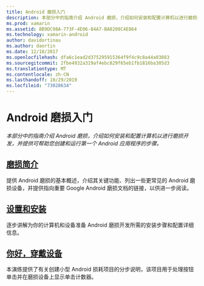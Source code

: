 ```yaml
---
title: Android 磨损入门
description: 本部分中的指南介绍 Android 磨损，介绍如何安装和配置计算机以进行磨损开发，并提供可帮助您创建和运行第一个 Android 应用程序的步骤。
ms.prod: xamarin
ms.assetid: 8B9DC98A-773F-4E06-84A7-BA8208C4E864
ms.technology: xamarin-android
author: davidortinau
ms.author: daortin
ms.date: 12/18/2017
ms.openlocfilehash: dfa6c1ead2d375295915364f9f4c9c8a44a03883
ms.sourcegitcommit: 2fbe4932a319af4ebc829f65eb1fb1816ba305d3
ms.translationtype: MT
ms.contentlocale: zh-CN
ms.lasthandoff: 10/29/2019
ms.locfileid: "73028634"
---
```

# <a name="get-started-with-android-wear"></a>Android 磨损入门

_本部分中的指南介绍 Android 磨损，介绍如何安装和配置计算机以进行磨损开发，并提供可帮助您创建和运行第一个 Android 应用程序的步骤。_

## <a name="introduction-to-wearandroidwearget-startedintro-to-wearmd"></a>[磨损简介](~/android/wear/get-started/intro-to-wear.md)

提供 Android 磨损的基本概述，介绍其关键功能、列出一些更常见的 Android 磨损设备，并提供指向重要 Google Android 磨损文档的链接，以供进一步阅读。

## <a name="setup--installationandroidwearget-startedinstallationmd"></a>[设置和安装](~/android/wear/get-started/installation.md)

逐步讲解为你的计算机和设备准备 Android 磨损开发所需的安装步骤和配置详细信息。

## <a name="hello-wearandroidwearget-startedhello-wearmd"></a>[你好，穿戴设备](~/android/wear/get-started/hello-wear.md)

本演练提供了有关创建小型 Android 损耗项目的分步说明，该项目用于处理按钮单击并在磨损设备上显示单击计数器。
